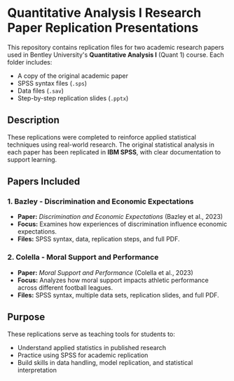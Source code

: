 # Quantitative Analysis I Research Paper Replication Presentations

This repository contains replication files for two academic research papers used in Bentley University's **Quantitative Analysis I** (Quant 1) course. Each folder includes:

- A copy of the original academic paper
- SPSS syntax files (`.sps`)
- Data files (`.sav`)
- Step-by-step replication slides (`.pptx`)

## Description

These replications were completed to reinforce applied statistical techniques using real-world research. The original statistical analysis in each paper has been replicated in **IBM SPSS**, with clear documentation to support learning.

## Papers Included

### 1. Bazley - Discrimination and Economic Expectations
- **Paper:** _Discrimination and Economic Expectations_ (Bazley et al., 2023)
- **Focus:** Examines how experiences of discrimination influence economic expectations.
- **Files:** SPSS syntax, data, replication steps, and full PDF.

### 2. Colella - Moral Support and Performance
- **Paper:** _Moral Support and Performance_ (Colella et al., 2023)
- **Focus:** Analyzes how moral support impacts athletic performance across different football leagues.
- **Files:** SPSS syntax, multiple data sets, replication slides, and full PDF.

## Purpose

These replications serve as teaching tools for students to:
- Understand applied statistics in published research
- Practice using SPSS for academic replication
- Build skills in data handling, model replication, and statistical interpretation
